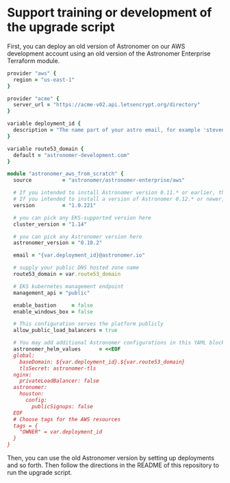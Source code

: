# Support training or development of the upgrade script

First, you can deploy an old version of Astronomer on our AWS development account using an old version of the Astronomer Enterprise Terraform module.

```ruby
provider "aws" {
  region = "us-east-1"
}

provider "acme" {
  server_url = "https://acme-v02.api.letsencrypt.org/directory"
}

variable deployment_id {
  description = "The name part of your astro email, for example 'steven' if you email is 'steven@astronomer.io'"
}

variable route53_domain {
  default = "astronomer-development.com"
}

module "astronomer_aws_from_scratch" {
  source          = "astronomer/astronomer-enterprise/aws"

  # If you intended to install Astronomer version 0.11.* or earlier, then use this exact version
  # If you intended to install a version of Astronomer 0.12.* or newer, then use the latest version of the module by deleting this line.
  version         = "1.0.221"

  # you can pick any EKS-supported version here
  cluster_version = "1.14"

  # you can pick any Astronomer version here
  astronomer_version = "0.10.2"

  email = "{var.deployment_id}@astronomer.io"

  # supply your public DNS hosted zone name
  route53_domain = var.route53_domain

  # EKS kubernetes management endpoint
  management_api = "public"

  enable_bastion     = false
  enable_windows_box = false

  # This configuration serves the platform publicly
  allow_public_load_balancers = true

  # You may add additional Astronomer configurations in this YAML block
  astronomer_helm_values      = <<EOF
  global:
    baseDomain: ${var.deployment_id}.${var.route53_domain}
    tlsSecret: astronomer-tls
  nginx:
    privateLoadBalancer: false
  astronomer:
    houston:
      config:
        publicSignups: false
  EOF
  # Choose tags for the AWS resources
  tags = {
    "OWNER" = var.deployment_id
  }
}
```

Then, you can use the old Astronomer version by setting up deployments and so forth. Then follow the directions in the README of this repository to run the upgrade script.
